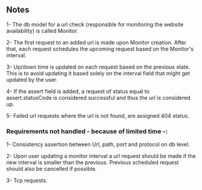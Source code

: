 ## Notes
1- The db model for a url check (responsible for monitoring the website availability) is called Monitor.

2- The first request to an added url is made upon Monitor creation. After that, each request schedules the upcoming request based on the Monitor's interval.

3- Up/down time is updated on each request based on the previous state. This is to avoid updating it based solely on the interval field that might get updated by the user.

4- If the assert field is added, a request of status equal to assert.statusCode is considered successful and thus the url is considered up.

5- Failed url requests where the url is not found, are assigned 404 status.

### Requirements not handled - because of limited time -:
1- Consistency assertion between Url, path, port and protocol on db level.

2- Upon user updating a monitor interval a url request should be made if the new interval is smaller than the previous. Previous scheduled request should also be cancelled if possible.

3- Tcp requests.
